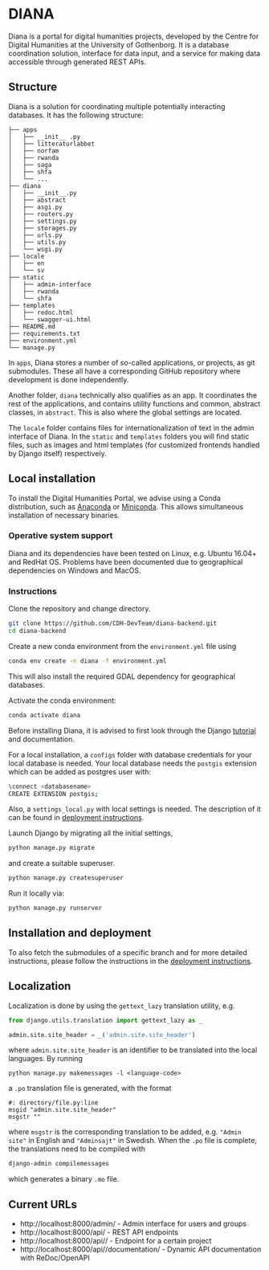 # DIANA
Diana is a portal for digital humanities projects, developed by the Centre for Digital Humanities at the University of Gothenborg. It is a database coordination solution, interface for data input, and a service for making data accessible through generated REST APIs.

## Structure
Diana is a solution for coordinating multiple potentially interacting databases. It has the following structure:

```
├── apps
│   ├── __init__ .py
│   ├── litteraturlabbet
│   ├── norfam
│   ├── rwanda
│   ├── saga
│   ├── shfa
│   └── ...
├── diana
│   ├── __init__.py
│   ├── abstract
│   ├── asgi.py
│   ├── routers.py
│   ├── settings.py
│   ├── storages.py
│   ├── urls.py
│   ├── utils.py
│   └── wsgi.py
├── locale
│   ├── en
│   └── sv
├── static
│   ├── admin-interface
│   ├── rwanda
│   └── shfa
├── templates
│   ├── redoc.html
│   └── swagger-ui.html
├── README.md
├── requirements.txt
├── environment.yml
└── manage.py
```

In `apps`, Diana stores a number of so-called applications, or projects, as git submodules. These all have a corresponding GitHub repository where development is done independently.

Another folder, `diana` technically also qualifies as an app. It coordinates the rest of the applications, and contains utility functions and common, abstract classes, in `abstract`. This is also where the global settings are located.

The `locale` folder contains files for internationalization of text in the admin interface of Diana. In the `static` and `templates` folders you will find static files, such as images and html templates (for customized frontends handled by Django itself) respectively.

## Local installation
To install the Digital Humanities Portal, we advise using a Conda distribution, such as [Anaconda](https://www.anaconda.com/) or [Miniconda](https://docs.conda.io/en/latest/miniconda.html). 
This allows simultaneous installation of necessary binaries.

### Operative system support
Diana and its dependencies have been tested on Linux, e.g. Ubuntu 16.04+ and RedHat OS. Problems have been documented due to geographical dependencies on Windows and MacOS.

### Instructions
Clone the repository and change directory. 
```bash
git clone https://github.com/CDH-DevTeam/diana-backend.git
cd diana-backend
```

Create a new conda environment from the `environment.yml` file using
```bash
conda env create -n diana -f environment.yml
```
This will also install the required GDAL dependency for geographical databases.

Activate the conda environment:
```bash
conda activate diana
```

Before installing Diana, it is advised to first look through the Django [tutorial](https://docs.djangoproject.com/en/4.1/intro/tutorial01/) and documentation.

For a local installation, a `configs` folder with database credentials for your local database is needed.
Your local database needs the `postgis` extension which can be added as postgres user with:
```bash
\connect <databasename>
CREATE EXTENSION postgis;
```
Also, a `settings_local.py` with local settings is needed. The description of it can be found in [deployment instructions](deployment.md).

Launch Django by migrating all the initial settings,
```bash
python manage.py migrate 
```
and create a suitable superuser.

```bash
python manage.py createsuperuser 
```

Run it locally via:
```bash
python manage.py runserver
```

## Installation and deployment
To also fetch the submodules of a specific branch and for more detailed instructions, please follow the instructions in the [deployment instructions](deployment.md).

## Localization
Localization is done by using the `gettext_lazy` translation utility, e.g.
```python
from django.utils.translation import gettext_lazy as _

admin.site.site_header = _('admin.site.site_header')
```
where `admin.site.site_header` is an identifier to be translated into the local languages. By running
```
python manage.py makemessages -l <language-code>
```
a `.po` translation file is generated, with the format
```
#: directory/file.py:line
msgid "admin.site.site_header"
msgstr ""
```
where `msgstr` is the corresponding translation to be added, e.g. `"Admin site"` in English and `"Adminsajt"` in Swedish. 
When the `.po` file is complete, the translations need to be compiled with
```bash
django-admin compilemessages
```
which generates a binary `.mo` file.

## Current URLs

- http://localhost:8000/admin/ - Admin interface for  users and groups
- http://localhost:8000/api/ - REST API endpoints
- http://localhost:8000/api/<project>/ - Endpoint for a certain project
- http://localhost:8000/api/<project>/documentation/ - Dynamic API documentation with ReDoc/OpenAPI

